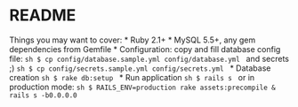 # README
Things you may want to cover: * Ruby 2.1+ * MySQL 5.5+, any gem dependencies from Gemfile * Configuration:
    copy and fill database config file:
    ```sh
    $ cp config/database.sample.yml config/database.yml
    ```
    and secrets ;)
    ```sh
    $ cp config/secrets.sample.yml config/secrets.yml
    ``` * Database creation
    ```sh
    $ rake db:setup
    ``` * Run application
    ```sh
    $ rails s
    ```
    or in production mode:
    ```sh
    $ RAILS_ENV=production rake assets:precompile & rails s -b0.0.0.0
    ```
